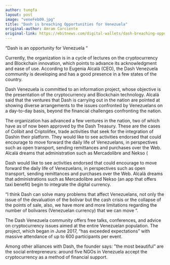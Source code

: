 ```yaml
---
author: tungfa
layout: post
image: "veneFeb09.jpg"
title: "Dash is breaching Opportunities for Venezuela"
original-author: Amram Carciente  
original-link: https://ebitnews.com/digital-wallets/dash-breaching-opportunities-venezuela/
---
```



“Dash is an opportunity for Venezuela “

Currently, the organization is in a cycle of lectures on the cryptocurrency and Blockchain innovation, which points to advance its acknowledgment and ease of use. According to Eugenia Alcalá (CEO), the Dash Venezuela community is developing and has a good presence in a few states of the country.

Dash Venezuela is committed to an information project, whose objective is the presentation of the cryptocurrency and Blockchain technology. Alcalá said that the ventures that Dash is carrying out in the nation are pointed at showing diverse arrangements to the issues confronted by Venezuelans on a day-to-day basis, beyond the financial challenges confronting the nation.

The organization has advanced a few ventures in the nation, two of which have as of now been approved by the Dash Treasury. These are the cases of Colibit and Criptolifex, trade activities that seek for the integration of Dashin their platform. They would like to see activities endorsed that could encourage to move forward the daily life of Venezuelans, in perspectives such as open transport, sending remittances and purchases over the Web. Alcalá dreams that administration such as Mercadolibre and Nekso (

Dash would like to see activities endorsed that could encourage to move forward the daily life of Venezuelans, in perspectives such as open transport, sending remittances and purchases over the Web. Alcalá dreams that administrations such as Mercadolibre and Nekso (an app that offers taxi benefit) begin to integrate the digital currency.

“I think Dash can solve many problems that affect Venezuelans, not only the issue of the devaluation of the bolivar but the cash crisis or the collapse of the points of sale, also, we have more and more limitations regarding the number of bolivares (Venezuelan currency) that we can move “.

The Dash Venezuela community offers free talks, conferences, and advice on cryptocurrency issues aimed at the entire Venezuelan population. The project, which began in June 2017, “has exceeded expectations” with massive attendance of up to 600 participants per event.

Among other alliances with Dash, the founder says: ”the most beautiful” are the social entrepreneurs: around five NGOs in Venezuela accept the cryptocurrency as a method of financial support.


